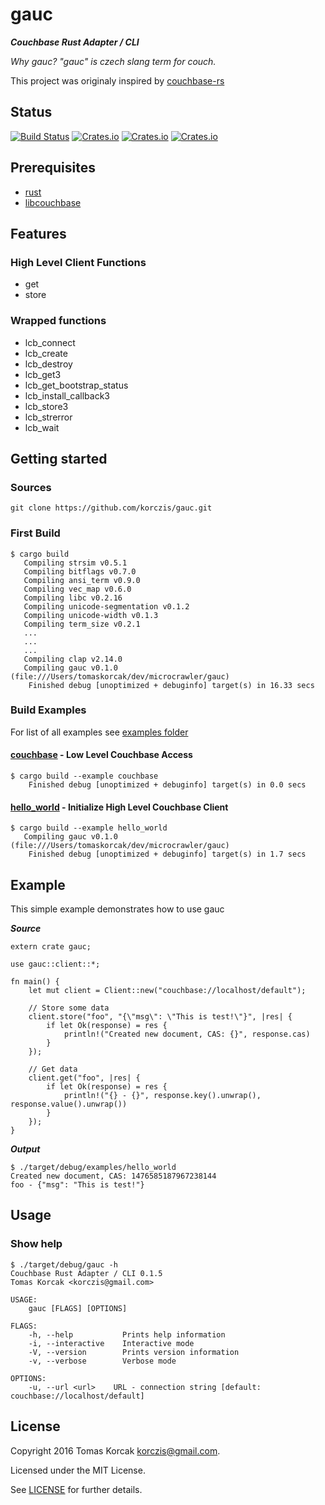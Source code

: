 # gauc

***Couchbase Rust Adapter / CLI***

*Why gauc? "gauc" is czech slang term for couch.*

This project was originaly inspired by [couchbase-rs](https://github.com/daschl/couchbase-rs)

## Status

[![Build Status](https://travis-ci.org/korczis/gauc.svg?branch=master)](https://travis-ci.org/korczis/gauc)
[![Crates.io](https://img.shields.io/crates/v/gauc.svg)](https://github.com/korczis/gauc)
[![Crates.io](https://img.shields.io/crates/d/gauc.svg)](https://github.com/korczis/gauc)
[![Crates.io](https://img.shields.io/crates/dv/gauc.svg)](https://github.com/korczis/gauc)

## Prerequisites

- [rust](https://www.rust-lang.org/en-US/)
- [libcouchbase](https://github.com/couchbase/libcouchbase)

## Features

### High Level Client Functions

- get
- store

### Wrapped functions

- lcb_connect
- lcb_create
- lcb_destroy
- lcb_get3
- lcb_get_bootstrap_status
- lcb_install_callback3
- lcb_store3
- lcb_strerror
- lcb_wait

## Getting started

### Sources

```
git clone https://github.com/korczis/gauc.git
```

### First Build

```
$ cargo build
   Compiling strsim v0.5.1
   Compiling bitflags v0.7.0
   Compiling ansi_term v0.9.0
   Compiling vec_map v0.6.0
   Compiling libc v0.2.16
   Compiling unicode-segmentation v0.1.2
   Compiling unicode-width v0.1.3
   Compiling term_size v0.2.1
   ...
   ...
   ...
   Compiling clap v2.14.0
   Compiling gauc v0.1.0 (file:///Users/tomaskorcak/dev/microcrawler/gauc)
    Finished debug [unoptimized + debuginfo] target(s) in 16.33 secs
```

### Build Examples

For list of all examples see [examples folder](https://github.com/korczis/gauc/tree/master/examples)

#### [couchbase](https://github.com/korczis/gauc/blob/master/examples/couchbase.rs) - Low Level Couchbase Access

```
$ cargo build --example couchbase
    Finished debug [unoptimized + debuginfo] target(s) in 0.0 secs
```

#### [hello_world](https://github.com/korczis/gauc/blob/master/examples/hello_world.rs) - Initialize High Level Couchbase Client

```
$ cargo build --example hello_world
   Compiling gauc v0.1.0 (file:///Users/tomaskorcak/dev/microcrawler/gauc)
    Finished debug [unoptimized + debuginfo] target(s) in 1.7 secs
```

## Example

This simple example demonstrates how to use gauc

***Source***

```
extern crate gauc;

use gauc::client::*;

fn main() {
    let mut client = Client::new("couchbase://localhost/default");

    // Store some data
    client.store("foo", "{\"msg\": \"This is test!\"}", |res| {
        if let Ok(response) = res {
            println!("Created new document, CAS: {}", response.cas)
        }
    });

    // Get data
    client.get("foo", |res| {
        if let Ok(response) = res {
            println!("{} - {}", response.key().unwrap(), response.value().unwrap())
        }
    });
}
```

***Output***

```
$ ./target/debug/examples/hello_world
Created new document, CAS: 1476585187967238144
foo - {"msg": "This is test!"}
```

## Usage

### Show help

```
$ ./target/debug/gauc -h
Couchbase Rust Adapter / CLI 0.1.5
Tomas Korcak <korczis@gmail.com>

USAGE:
    gauc [FLAGS] [OPTIONS]

FLAGS:
    -h, --help           Prints help information
    -i, --interactive    Interactive mode
    -V, --version        Prints version information
    -v, --verbose        Verbose mode

OPTIONS:
    -u, --url <url>    URL - connection string [default: couchbase://localhost/default]
```

## License
Copyright 2016 Tomas Korcak <korczis@gmail.com>.

Licensed under the MIT License.

See [LICENSE](https://github.com/korczis/gauc/blob/master/LICENSE) for further details.
